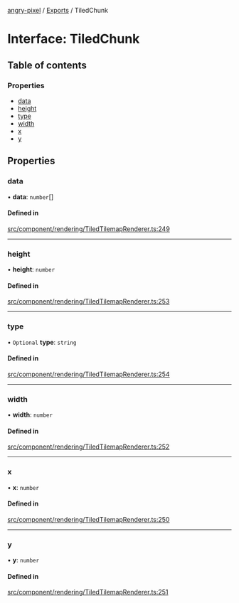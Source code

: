 [angry-pixel](../README.md) / [Exports](../modules.md) / TiledChunk

# Interface: TiledChunk

## Table of contents

### Properties

- [data](TiledChunk.md#data)
- [height](TiledChunk.md#height)
- [type](TiledChunk.md#type)
- [width](TiledChunk.md#width)
- [x](TiledChunk.md#x)
- [y](TiledChunk.md#y)

## Properties

### data

• **data**: `number`[]

#### Defined in

[src/component/rendering/TiledTilemapRenderer.ts:249](https://github.com/angry-pixel-studio/angry-pixel-engine/blob/8704b49/src/component/rendering/TiledTilemapRenderer.ts#L249)

___

### height

• **height**: `number`

#### Defined in

[src/component/rendering/TiledTilemapRenderer.ts:253](https://github.com/angry-pixel-studio/angry-pixel-engine/blob/8704b49/src/component/rendering/TiledTilemapRenderer.ts#L253)

___

### type

• `Optional` **type**: `string`

#### Defined in

[src/component/rendering/TiledTilemapRenderer.ts:254](https://github.com/angry-pixel-studio/angry-pixel-engine/blob/8704b49/src/component/rendering/TiledTilemapRenderer.ts#L254)

___

### width

• **width**: `number`

#### Defined in

[src/component/rendering/TiledTilemapRenderer.ts:252](https://github.com/angry-pixel-studio/angry-pixel-engine/blob/8704b49/src/component/rendering/TiledTilemapRenderer.ts#L252)

___

### x

• **x**: `number`

#### Defined in

[src/component/rendering/TiledTilemapRenderer.ts:250](https://github.com/angry-pixel-studio/angry-pixel-engine/blob/8704b49/src/component/rendering/TiledTilemapRenderer.ts#L250)

___

### y

• **y**: `number`

#### Defined in

[src/component/rendering/TiledTilemapRenderer.ts:251](https://github.com/angry-pixel-studio/angry-pixel-engine/blob/8704b49/src/component/rendering/TiledTilemapRenderer.ts#L251)
